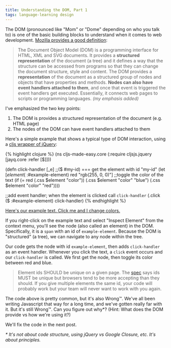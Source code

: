 ```yaml
---
title: Understanding the DOM, Part 1
tags: language-learning design
---
```


The DOM (pronounced like "Mom" or "Dome" depending on who you talk to) is one of the basic building blocks to understand when it comes to web development. [Mozilla provides a good definition][dom-defined]:

> The Document Object Model (DOM) is a programming interface for HTML, XML and SVG documents. It provides a **structured representation** of the document (a tree) and it defines a way that the structure can be accessed from programs so that they can change the document structure, style and content. The DOM provides a **representation** of the document as a structured group of nodes and objects that have properties and methods. **Nodes can also have event handlers attached to them**, and once that event is triggered the event handlers get executed. Essentially, it connects web pages to scripts or programming languages. *(my emphasis added)*

I've emphasized the two key points:

1. The DOM is provides a structured representation of the document (e.g. HTML page)
2. The nodes of the DOM can have event handlers attached to them

Here's a simple example that shows a typical type of DOM interaction, using a [cljs wrapper of jQuery][jayq]:

{% highlight clojure %}
(ns cljs-made-easy.core
  (:require cljsjs.jquery
            [jayq.core :refer [$]]))

(defn click-handler [_e]
  ;;($ #my-id) === get the element with id "my-id"
  (let [$element ($ :#example-element)
        red "rgb(255, 0, 0)"]
    ;;toggle the color of the text
    (if (= red (.css $element "color"))
      (.css $element "color" "blue")
      (.css $element "color" "red"))))

;;add event handler; when the element is clicked call `click-handler`
(.click ($ :#example-element) click-handler)
{% endhighlight %}

<span id="example-element"><u>Here's our example text. Click me and I change colors.</u></span>

If you right-click on the example text and select "Inspect Element" from the context menu, you'll see the node (also called an element) in the DOM. Specifically, it is a `span` with an id of `example-element`. Because the DOM is "structured" (a tree), we can navigate to any node within the tree.

Our code gets the node with id `example-element`, then adds `click-handler` as an event handler. Whenever you click the text, a `click` event occurs and our `click-handler` is called. We first get the node, then toggle its color between red and blue.

> Element ids SHOULD be unique on a given page. The [spec][html-spec] says ids MUST be unique but browsers tend to be more accepting than they should. If you give multiple elements the same id, your code will probably work but your team will never want to work with you again. 

The code above is pretty common, but it's also Wrong™. We've all been writing Javascript that way for a long time, and we've gotten really far with it. But it's still Wrong™. Can you figure out why*? (Hint: What does the DOM provide vs how we're using it?)

We'll fix the code in the next post.

_\* It's not about code structure, using jQuery vs Google Closure, etc. It's about principles._

<script type="text/javascript" src="/js/jquery_toggle.js"></script>

[jayq]: https://github.com/ibdknox/jayq
[dom-defined]: https://developer.mozilla.org/en-US/docs/Web/API/Document_Object_Model
[html-spec]: http://www.w3.org/TR/html401/struct/global.html#h-7.5.2
